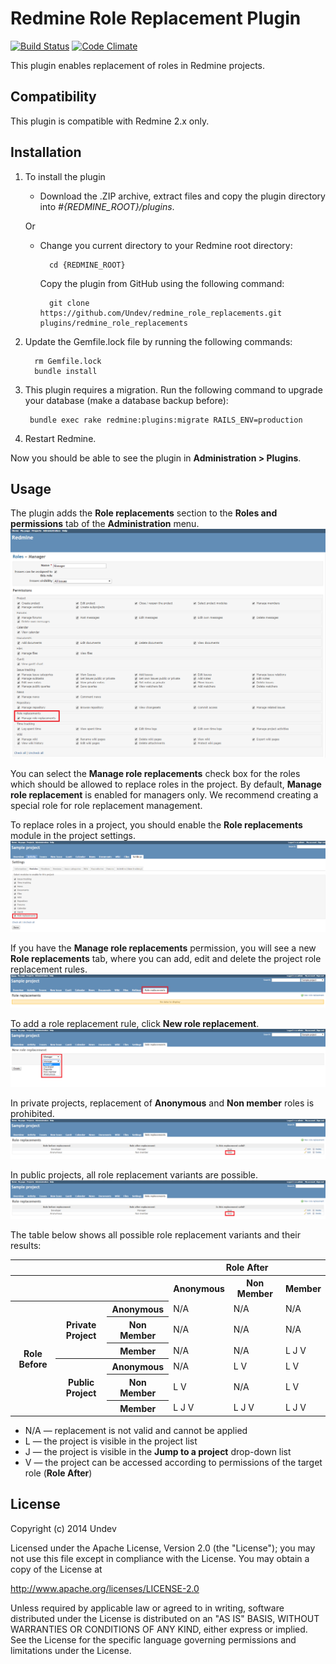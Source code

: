 # Redmine Role Replacement Plugin

[![Build Status](https://travis-ci.org/Undev/redmine_role_replacements.png)](https://travis-ci.org/Undev/redmine_role_replacements)
[![Code Climate](https://codeclimate.com/github/Undev/redmine_role_replacements.png)](https://codeclimate.com/github/Undev/redmine_role_replacements)

This plugin enables replacement of roles in Redmine projects.

## Compatibility

This plugin is compatible with Redmine 2.x only.

## Installation

1. To install the plugin
    * Download the .ZIP archive, extract files and copy the plugin directory into *#{REDMINE_ROOT}/plugins*.
    
    Or

    * Change you current directory to your Redmine root directory:  

            cd {REDMINE_ROOT}
 
      Copy the plugin from GitHub using the following command:

            git clone https://github.com/Undev/redmine_role_replacements.git plugins/redmine_role_replacements

2. Update the Gemfile.lock file by running the following commands:  

         rm Gemfile.lock  
         bundle install

3. This plugin requires a migration. Run the following command to upgrade your database (make a database backup before):  

        bundle exec rake redmine:plugins:migrate RAILS_ENV=production

4. Restart Redmine.

Now you should be able to see the plugin in **Administration > Plugins**.

## Usage

The plugin adds the **Role replacements** section to the **Roles and permissions** tab of the **Administration** menu. 
![role replacements](role_replacement_1.PNG)

You can select the **Manage role replacements** check box for the roles which should be allowed to replace roles in the project. By default, **Manage role replacement** is enabled for managers only. We recommend creating a special role for role replacement management.

To replace roles in a project, you should enable the **Role replacements** module in the project settings.  
![role replacement module](role_replacement_2.PNG)

If you have the **Manage role replacements** permission, you will see a new **Role replacements** tab, where you can add, edit and delete the project role replacement rules.
![role replacements tab](role_replacement_3.PNG)

To add a role replacement rule, click **New role replacement**.  
![add role replacement](role_replacement_4.PNG)

In private projects, replacement of **Anonymous** and **Non member** roles is prohibited.
![role replacement](role_replacement_5.PNG)

In public projects, all role replacement variants are possible.
![role replacement](role_replacement_6.PNG)

The table below shows all possible role replacement variants and their results:

<table>
  <tr>
    <th colspan="3"></th>
    <th colspan="3">Role After</th>
  </tr>
  <tr>
    <th colspan="3"></th>
    <th>Anonymous</th>
    <th>Non Member</th>
    <th>Member</th>
  </tr>
  <tr>
    <th rowspan="6">Role Before</th>
    <th rowspan="3">Private Project</th>
    <th>Anonymous</th>
    <td>N/A</td>
    <td>N/A</td>
    <td>N/A</td>
  </tr>
  <tr>
    <th>Non Member</th>
    <td>N/A</td>
    <td>N/A</td>
    <td>N/A</td>
  </tr>
  <tr>
    <th>Member</th>
    <td>N/A</td>
    <td>N/A</td>
    <td>L J V</td>
  </tr>
  <tr>
    <th rowspan="3">Public Project</th>
    <th>Anonymous</th>
    <td>N/A</td>
    <td>L V</td>
    <td>L V</td>
  </tr>
  <tr>
    <th>Non Member</th>
    <td>L V</td>
    <td>N/A</td>
    <td>L V</td>
  </tr>
  <tr>
    <th>Member</th>
    <td>L J V</td>
    <td>L J V</td>
    <td>L J V</td>
  </tr>
</table>

* N/A — replacement is not valid and cannot be applied
* L — the project is visible in the project list
* J — the project is visible in the **Jump to a project** drop-down list
* V — the project can be accessed according to permissions of the target role (**Role After**)

## License

Copyright (c) 2014 Undev

Licensed under the Apache License, Version 2.0 (the "License");
you may not use this file except in compliance with the License.
You may obtain a copy of the License at

http://www.apache.org/licenses/LICENSE-2.0

Unless required by applicable law or agreed to in writing, software
distributed under the License is distributed on an "AS IS" BASIS,
WITHOUT WARRANTIES OR CONDITIONS OF ANY KIND, either express or implied.
See the License for the specific language governing permissions and
limitations under the License.